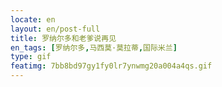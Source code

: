 ```yaml
---
locate: en
layout: en/post-full
title: 罗纳尔多和老爹说再见
en_tags: [罗纳尔多,马西莫·莫拉蒂,国际米兰]
type: gif
featimg: 7bb8bd97gy1fy0lr7ynwmg20a004a4qs.gif
---
```

